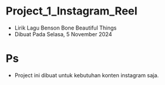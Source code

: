 # Project_1_Instagram_Reel
* Lirik Lagu Benson Bone Beautiful Things
* Dibuat Pada Selasa, 5 November 2024
# Ps
* Project ini dibuat untuk kebutuhan konten instagram saja.
